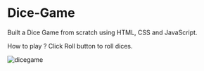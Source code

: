 # Dice-Game
Built a Dice Game from scratch using HTML, CSS and JavaScript.

How to play ?
Click Roll button to roll dices.

![dicegame](https://user-images.githubusercontent.com/56511092/183572195-fa512a44-65f4-43ec-9b41-6c3d814cd18d.png)
